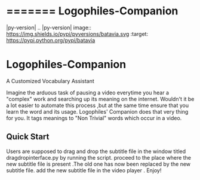 
=======
Logophiles-Companion
=======
|py-version|
.. |py-version| image:: https://img.shields.io/pypi/pyversions/batavia.svg
    :target: https://pypi.python.org/pypi/batavia
    
# Logophiles-Companion
A Customized Vocabulary Assistant

Imagine the arduous task of pausing a video everytime you hear a "complex" work and searching up its meaning on the internet. Wouldn't it be a lot easier to automate this process ,but at the same time ensure that you learn the word and its usage.
Logophiles' Companion does that very thing for you. It tags meanings to "Non Trivial" words which occur in a video. 

Quick Start
---------------

Users are supposed to drag and drop the subtitle file in the window titled dragdropinterface.py by running the script.
proceed to the place where the new subtitle file is present .The old one has now been replaced by the new subtitle file.
add the new subtitle file in the video player . 
Enjoy!

